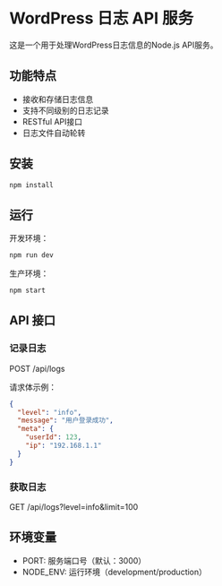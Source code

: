# WordPress 日志 API 服务

这是一个用于处理WordPress日志信息的Node.js API服务。

## 功能特点

- 接收和存储日志信息
- 支持不同级别的日志记录
- RESTful API接口
- 日志文件自动轮转

## 安装

```bash
npm install
```

## 运行

开发环境：
```bash
npm run dev
```

生产环境：
```bash
npm start
```

## API 接口

### 记录日志
POST /api/logs

请求体示例：
```json
{
  "level": "info",
  "message": "用户登录成功",
  "meta": {
    "userId": 123,
    "ip": "192.168.1.1"
  }
}
```

### 获取日志
GET /api/logs?level=info&limit=100

## 环境变量

- PORT: 服务端口号（默认：3000）
- NODE_ENV: 运行环境（development/production） 